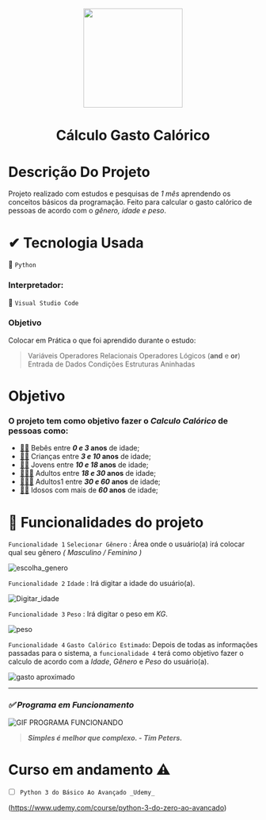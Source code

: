  <h1 align="center"><img src="https://user-images.githubusercontent.com/112273551/203464162-f6482b1c-3c3a-4de2-8846-adb7122c460e.png" width="200" height="200">
<h1 align="center">  Cálculo Gasto Calórico </h1>


# Descrição Do Projeto
Projeto realizado com estudos e pesquisas de _1 mês_ aprendendo os conceitos básicos da programação. 
Feito para calcular o gasto calórico de pessoas de acordo com o _gênero, idade e peso_.
 
# ✔ Tecnologia Usada
 🐍  ``Python``

### Interpretador:
 🔵 ``Visual Studio Code``

### Objetivo
Colocar em Prática o que foi aprendido durante o estudo:
> Variáveis
> Operadores Relacionais
> Operadores Lógicos (**and** e **or**)
> Entrada de Dados
> Condições
> Estruturas Aninhadas
>
# Objetivo
### O projeto tem como objetivo fazer  o **_Calculo Calórico_** de pessoas como:

- [👶🏻](https://emojiterra.com/pt/bebe-pele-clara/) Bebês entre **_0 e 3_ anos** de idade;
- [🧒🏻](https://emojiterra.com/pt/crianca-pele-clara/) Crianças entre **_3 e 10_ anos** de idade;
- [🧒🏼](https://emojiterra.com/pt/crianca-pele-clara-media/) Jovens entre **_10 e 18_ anos** de idade;
- [👱🏻‍♀️](https://emojiterra.com/pt/loira-pele-clara/) Adultos entre **_18 e 30_ anos** de idade;
- [👱🏿‍♀️](https://emojiterra.com/pt/loira-pele-escura/) Adultos1 entre **_30 e 60_ anos** de idade;
- [👴🏻](https://emojiterra.com/pt/homem-idoso-pele-clara/) Idosos com mais de **_60_ anos** de idade;

# 🔨 **Funcionalidades do projeto**

`Funcionalidade 1` `Selecionar Gênero` : Área onde o usuário(a) irá colocar qual seu gênero _( Masculino / Feminino )_

![escolha_genero](https://user-images.githubusercontent.com/112273551/203474425-3215a0a7-0869-476a-a3e6-711a4616839a.png)

`Funcionalidade 2` `Idade` : Irá digitar a idade do usuário(a).

![Digitar_idade](https://user-images.githubusercontent.com/112273551/203474438-0f768c2f-7f7f-4711-b4b9-3f2842a22fef.png)

`Funcionalidade 3` `Peso` : Irá digitar o peso em _KG_.

![peso](https://user-images.githubusercontent.com/112273551/203474461-e810d8c7-160b-4c9a-83cc-af5c67f5f780.png)

`Funcionalidade 4` `Gasto Calórico Estimado`: Depois de todas as informações passadas para o sistema, a `funcionalidade 4` terá como objetivo fazer o calculo de acordo com a _Idade_, _Gênero_ e _Peso_ do usuário(a).

![gasto aproximado](https://user-images.githubusercontent.com/112273551/203474499-82336d24-ee6f-4242-a287-9112e1908ada.png)

----------------------------------------------------------------------------------------------------------------------------------------------------------------

### _✅ Programa em Funcionamento_

![GIF PROGRAMA FUNCIONANDO](https://user-images.githubusercontent.com/112273551/203479702-c67376ac-2803-47d0-8a6e-4114d2dc8587.gif)

> _**Simples é melhor que complexo. - Tim Peters.**_


# Curso em andamento ⚠️

- [ ] `Python 3 do Básico Ao Avançado _Udemy_`

(https://www.udemy.com/course/python-3-do-zero-ao-avancado)

